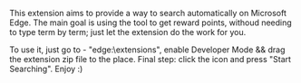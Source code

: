 This extension aims to provide a way to search automatically on Microsoft Edge. The main goal is using the tool
to get reward points, withoud needing to type term by term; just let the extension do the work for you.

To use it, just go to - "edge:\\extensions", enable Developer Mode && drag the extension zip file to the place.
Final step: click the icon and press "Start Searching".
Enjoy :)
